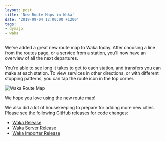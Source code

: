 ```yaml
---
layout: post
title: 'New Route Maps in Waka'
date: '2019-09-04 12:00:00 +1200'
tags:
- dymajo
- waka
---
```


We've added a great new route map to Waka today. After choosing a line from the routes page, or a service from a station, you'll now have an overview of all the next departures.

You're able to see long it takes to get to each station, and transfers you can make at each station. To view services in other directions, or with different stopping patterns, you can tap the route icon in the top corner.

![Waka Route Map](/images/waka-route-map.png)

We hope you love using the new route map! 

We also did a lot of housekeeping to prepare for adding more new cities. Please see the following GitHub releases for code changes:

- [Waka Release](https://github.com/dymajo/waka/releases/tag/2.4)
- [Waka Server Release](https://github.com/dymajo/waka-server/releases/tag/2.4)
- [Waka Importer Release](https://github.com/dymajo/waka-importer/releases/tag/v2.4)
